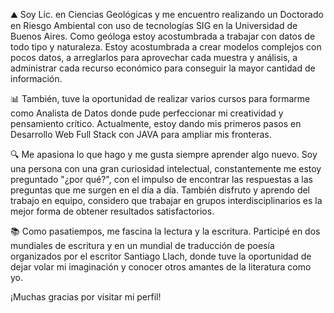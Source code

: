 ⛰️ Soy Lic. en Ciencias Geológicas y me encuentro realizando un Doctorado en Riesgo Ambiental con uso de tecnologías SIG en la Universidad de Buenos Aires. Como geóloga estoy acostumbrada a trabajar con datos de todo tipo y naturaleza. Estoy acostumbrada a crear modelos complejos con pocos datos, a arreglarlos para aprovechar cada muestra y análisis, a administrar cada recurso económico para conseguir la mayor cantidad de información. 

📊 También, tuve la oportunidad de realizar varios cursos para formarme como Analista de Datos donde pude perfeccionar mi creatividad y pensamiento crítico. Actualmente, estoy dando mis primeros pasos en Desarrollo Web Full Stack con JAVA para ampliar mis fronteras. 

🔍 Me apasiona lo que hago y me gusta siempre aprender algo nuevo. Soy una persona con una gran curiosidad intelectual, constantemente me estoy preguntado "¿por qué?", con el impulso de encontrar las respuestas a las preguntas que me surgen en el día a día. También disfruto y aprendo del trabajo en equipo, considero que trabajar en grupos interdisciplinarios es la mejor forma de obtener resultados satisfactorios.

📚 Como pasatiempos, me fascina la lectura y la escritura. Participé en dos mundiales de escritura y en un mundial de traducción de poesía organizados por el escritor Santiago Llach, donde tuve la oportunidad de dejar volar mi imaginación y conocer otros amantes de la literatura como yo.

¡Muchas gracias por visitar mi perfil!
